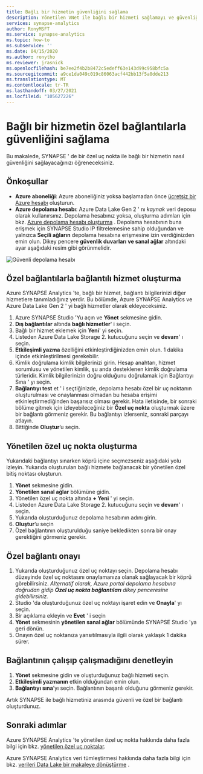 ```yaml
---
title: Bağlı bir hizmetin güvenliğini sağlama
description: Yönetilen VNet ile bağlı bir hizmeti sağlamayı ve güvenliğini sağlama hakkında bilgi edinin
services: synapse-analytics
author: RonyMSFT
ms.service: synapse-analytics
ms.topic: how-to
ms.subservice: ''
ms.date: 04/15/2020
ms.author: ronytho
ms.reviewer: jrasnick
ms.openlocfilehash: be7ee2f4b2b8472c5edeff63e143d99c958bfc5a
ms.sourcegitcommit: a9ce1da049c019c86063acf442bb13f5a0dde213
ms.translationtype: MT
ms.contentlocale: tr-TR
ms.lasthandoff: 03/27/2021
ms.locfileid: "105627226"
---
```

# <a name="secure-a-linked-service-with-private-links"></a>Bağlı bir hizmetin özel bağlantılarla güvenliğini sağlama

Bu makalede, SYNAPSE ' de bir özel uç nokta ile bağlı bir hizmetin nasıl güvenliğini sağlayacağınızı öğreneceksiniz.

## <a name="prerequisites"></a>Önkoşullar

* **Azure aboneliği**: Azure aboneliğiniz yoksa başlamadan önce [ücretsiz bir Azure hesabı](https://azure.microsoft.com/free/) oluşturun.
* **Azure depolama hesabı**: Azure Data Lake Gen 2 ' nı *kaynak* veri deposu olarak kullanırsınız. Depolama hesabınız yoksa, oluşturma adımları için bkz. [Azure depolama hesabı oluşturma](../../storage/common/storage-account-create.md) . Depolama hesabının buna erişmek için SYNAPSE Studio IP filtrelemesine sahip olduğundan ve yalnızca **Seçili ağların** depolama hesabına erişmesine izin verdiğinizden emin olun. Dikey pencere **güvenlik duvarları ve sanal ağlar** altındaki ayar aşağıdaki resim gibi görünmelidir.

![Güvenli depolama hesabı](./media/secure-storage-account.png)

## <a name="create-a-linked-service-with-private-links"></a>Özel bağlantılarla bağlantılı hizmet oluşturma

Azure SYNAPSE Analytics 'te, bağlı bir hizmet, bağlantı bilgilerinizi diğer hizmetlere tanımladığınız yerdir. Bu bölümde, Azure SYNAPSE Analytics ve Azure Data Lake Gen 2 ' yi bağlı hizmetler olarak ekleyeceksiniz.

1. Azure SYNAPSE Studio 'Yu açın ve **Yönet** sekmesine gidin.
1. **Dış bağlantılar** altında **bağlı hizmetler**' i seçin.
1. Bağlı bir hizmet eklemek için **Yeni**' yi seçin.
1. Listeden Azure Data Lake Storage 2. kutucuğunu seçin ve **devam**' ı seçin.
1. **Etkileşimli yazma** özelliğini etkinleştirdiğinizden emin olun. 1 dakika içinde etkinleştirilmesi gerekebilir. 
1. Kimlik doğrulama kimlik bilgilerinizi girin. Hesap anahtarı, hizmet sorumlusu ve yönetilen kimlik, şu anda desteklenen kimlik doğrulama türleridir. Kimlik bilgilerinizin doğru olduğunu doğrulamak için Bağlantıyı Sına ' yı seçin.
1. **Bağlantıyı test** et ' i seçtiğinizde, depolama hesabı özel bir uç noktanın oluşturulması ve onaylanması olmadan bu hesaba erişimi etkinleştirmediğinden başarısız olması gerekir. Hata iletisinde, bir sonraki bölüme gitmek için izleyebileceğiniz bir **Özel uç nokta** oluşturmak üzere bir bağlantı görmeniz gerekir. Bu bağlantıyı izlerseniz, sonraki parçayı atlayın.
1. Bittiğinde **Oluştur**’u seçin.

## <a name="create-a-managed-private-endpoint"></a>Yönetilen özel uç nokta oluşturma

Yukarıdaki bağlantıyı sınarken köprü içine seçmezseniz aşağıdaki yolu izleyin. Yukarıda oluşturulan bağlı hizmete bağlanacak bir yönetilen özel bitiş noktası oluşturun.

1. **Yönet** sekmesine gidin.
1. **Yönetilen sanal ağlar** bölümüne gidin.
1. Yönetilen özel uç nokta altında **+ Yeni** ' yi seçin.
1. Listeden Azure Data Lake Storage 2. kutucuğunu seçin ve **devam**' ı seçin.
1. Yukarıda oluşturduğunuz depolama hesabının adını girin.
1. **Oluştur**’u seçin
1. Özel bağlantının oluşturulduğu saniye bekledikten sonra bir onay gerektiğini görmeniz gerekir.

## <a name="private-link-approval"></a>Özel bağlantı onayı
1. Yukarıda oluşturduğunuz özel uç noktayı seçin. Depolama hesabı düzeyinde özel uç noktasını onaylamanıza olanak sağlayacak bir köprü görebilirsiniz. *Alternatif olarak, Azure portal depolama hesabına doğrudan gidip **Özel uç nokta bağlantıları** dikey penceresine gidebilirsiniz.*
1. Studio 'da oluşturduğunuz özel uç noktayı işaret edin ve **Onayla**' yı seçin.
1. Bir açıklama ekleyin ve **Evet** ' i seçin
1. **Yönet** sekmesinin **yönetilen sanal ağlar** bölümünde SYNAPSE Studio 'ya geri dönün.
1. Onayın özel uç noktanıza yansıtılmasıyla ilgili olarak yaklaşık 1 dakika sürer.

## <a name="check-the-connection-works"></a>Bağlantının çalışıp çalışmadığını denetleyin
1. **Yönet** sekmesine gidin ve oluşturduğunuz bağlı hizmeti seçin.
1. **Etkileşimli yazmanın** etkin olduğundan emin olun.
1. **Bağlantıyı sına**’yı seçin. Bağlantının başarılı olduğunu görmeniz gerekir.

Artık SYNAPSE ile bağlı hizmetiniz arasında güvenli ve özel bir bağlantı oluşturdunuz.

## <a name="next-steps"></a>Sonraki adımlar


Azure SYNAPSE Analytics 'te yönetilen özel uç nokta hakkında daha fazla bilgi için bkz. [yönetilen özel uç noktalar](../security/synapse-workspace-managed-private-endpoints.md).


Azure SYNAPSE Analytics veri tümleştirmesi hakkında daha fazla bilgi için bkz. [verileri Data Lake bir makaleye dönüştürme](data-integration-data-lake.md) .